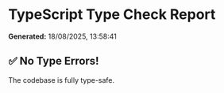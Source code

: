 # TypeScript Type Check Report

**Generated:** 18/08/2025, 13:58:41

## ✅ No Type Errors!

The codebase is fully type-safe.
